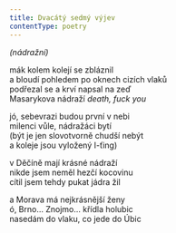 ```yaml
---
title: Dvacátý sedmý výjev
contentType: poetry
---
```


<section>

_(nádražní)_

mák kolem kolejí se zbláznil  
a bloudí pohledem po oknech cizích vlaků  
podřezal se a krví napsal na zeď  
Masarykova nádraží _death, fuck you_

</section>

<section>

jó, sebevrazi budou první v nebi  
milenci vůle, nádražáci bytí  
(být je jen slovotvorně chudší nebýt  
a koleje jsou vyložený I-ťing)

</section>

<section>

v Děčíně mají krásné nádraží  
nikde jsem neměl hezčí kocovinu  
cítil jsem tehdy pukat jádra žil

</section>

<section>

a Morava má nejkrásnější ženy  
ó, Brno… Znojmo… křídla holubic  
nasedám do vlaku, co jede do Úbic

</section>
